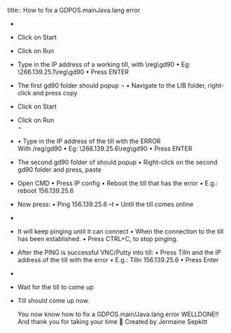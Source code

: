 title:: How to fix a GDPOS.mainJava.lang error

-
- Click on Start
- Click on Run
- Type in the IP address of a working till, with \reg\gd90
  •	Eg: \\266.139.25.1\reg\gd90
  •	Press ENTER
- The first gd90 folder should popup ¬
  •	Navigate to the LIB folder, right-click and press copy
- Click on Start
- Click on Run  
  ¬
- •	Type in the IP address of the till with the ERROR  
  With /reg/gd90
  •	Eg: \\266.139.25.6\reg\gd90
  •	Press ENTER
- The second gd90 folder of should popup
  •	Right-click on the second gd90 folder and press, paste
- Open CMD
  •	Press IP config
  •	Reboot the till that has the error
  •	E.g.: reboot 156.139.25.6
- Now press:
  •	Ping 156.139.25.6 –t
  •	Until the till comes online
-
- It will keep pinging until it can connect 
  •	When the connection to the till has been established.
  •	Press CTRL+C, to stop pinging.
- After the PING is successful VNC/Putty into till:
  •	Press Tilln and the IP address of the till with the error 
  •	E.g.: Tilln 156.139.25.6
  •	Press Enter
-
- Wait for the till to come up
- Till should come up now.
  
  You now know how to fix a GDPOS.main/Java.lang error 
  WELLDONE!! And thank you for taking your time 
  	Created by Jermaine Sepkitt